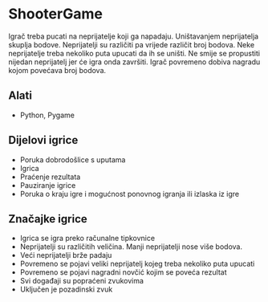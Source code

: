 # ShooterGame
Igrač treba pucati na neprijatelje koji ga napadaju. Uništavanjem neprijatelja skuplja bodove. Neprijatelji su različiti pa vrijede različit broj bodova. Neke neprijatelje treba nekoliko puta upucati da ih se uništi. Ne smije se propustiti nijedan neprijatelj jer će igra onda završiti. Igrač povremeno dobiva nagradu kojom povećava broj bodova.

## Alati
- Python, Pygame

## Dijelovi igrice
- Poruka dobrodošlice s uputama
- Igrica
- Praćenje rezultata
- Pauziranje igrice
- Poruka o kraju igre i mogućnost ponovnog igranja ili izlaska iz igre

## Značajke igrice
- Igrica se igra preko računalne tipkovnice
- Neprijatelji su različitih veličina. Manji neprijatelji nose više bodova.
- Veći neprijatelji brže padaju
- Povremeno se pojavi veliki neprijatelj kojeg treba nekoliko puta upucati
- Povremeno se pojavi nagradni novčić kojim se poveća rezultat
- Svi događaji su popraćeni zvukovima
- Uključen je pozadinski zvuk

